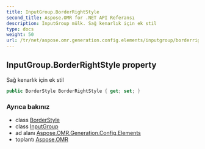 ```yaml
---
title: InputGroup.BorderRightStyle
second_title: Aspose.OMR for .NET API Referansı
description: InputGroup mülk. Sağ kenarlık için ek stil
type: docs
weight: 50
url: /tr/net/aspose.omr.generation.config.elements/inputgroup/borderrightstyle/
---
```

## InputGroup.BorderRightStyle property

Sağ kenarlık için ek stil

```csharp
public BorderStyle BorderRightStyle { get; set; }
```

### Ayrıca bakınız

* class [BorderStyle](../../../aspose.omr.generation.config/borderstyle/)
* class [InputGroup](../)
* ad alanı [Aspose.OMR.Generation.Config.Elements](../../inputgroup/)
* toplantı [Aspose.OMR](../../../)


